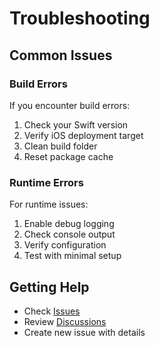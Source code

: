 # Troubleshooting

## Common Issues

### Build Errors

If you encounter build errors:

1. Check your Swift version
2. Verify iOS deployment target
3. Clean build folder
4. Reset package cache

### Runtime Errors

For runtime issues:

1. Enable debug logging
2. Check console output
3. Verify configuration
4. Test with minimal setup

## Getting Help

- Check [Issues](https://github.com/muhittincamdali/SwiftUI-Design-System-Pro/issues)
- Review [Discussions](https://github.com/muhittincamdali/SwiftUI-Design-System-Pro/discussions)
- Create new issue with details
